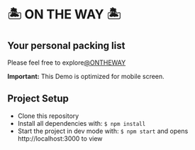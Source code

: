 # 🏝 ON THE WAY 🏝

## Your personal packing list

Please feel free to explore[@ONTHEWAY]()

**Important:** This Demo is optimized for mobile screen.

## Project Setup

- Clone this repository
- Install all dependencies with: `$ npm install`
- Start the project in dev mode with: `$ npm start` and opens http://localhost:3000 to view
